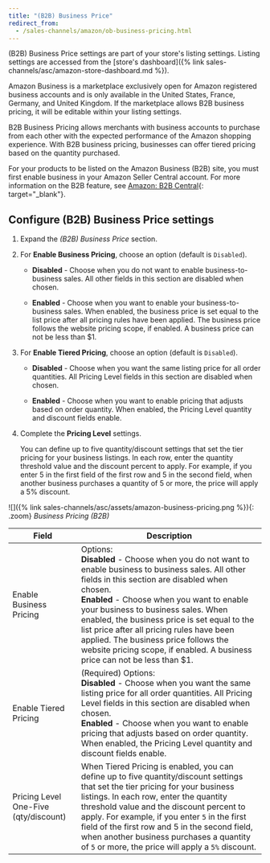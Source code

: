 ```yaml
---
title: "(B2B) Business Price"
redirect_from:
  - /sales-channels/amazon/ob-business-pricing.html
---
```


(B2B) Business Price settings are part of your store's listing settings. Listing settings are accessed from the [store's dashboard]({% link sales-channels/asc/amazon-store-dashboard.md %}).

Amazon Business is a marketplace exclusively open for Amazon registered business accounts and is only available in the United States, France, Germany, and United Kingdom. If the marketplace allows B2B business pricing, it will be editable within your listing settings.

B2B Business Pricing allows merchants with business accounts to purchase from each other with the expected performance of the Amazon shopping experience. With B2B business pricing, businesses can offer tiered pricing based on the quantity purchased.

For your products to be listed on the Amazon Business (B2B) site, you must first enable business in your Amazon Seller Central account. For more information on the B2B feature, see [Amazon: B2B Central][1]{: target="_blank"}.

[1]: https://sellercentral.amazon.com/gp/help/G202161480

## Configure (B2B) Business Price settings

1. Expand the _(B2B) Business Price_ section.

1. For **Enable Business Pricing**, choose an option (default is `Disabled`).

    - **Disabled** - Choose when you do not want to enable business-to-business sales. All other fields in this section are disabled when chosen.

    - **Enabled** - Choose when you want to enable your business-to-business sales. When enabled, the business price is set equal to the list price after all pricing rules have been applied. The business price follows the website pricing scope, if enabled. A business price can not be less than $1.

1. For **Enable Tiered Pricing**, choose an option (default is `Disabled`).

    - **Disabled** - Choose when you want the same listing price for all order quantities. All Pricing Level fields in this section are disabled when chosen.

    - **Enabled** - Choose when you want to enable pricing that adjusts based on order quantity. When enabled, the Pricing Level quantity and discount fields enable.

1. Complete the **Pricing Level** settings.

   You can define up to five quantity/discount settings that set the tier pricing for your business listings. In each row, enter the quantity threshold value and the discount percent to apply. For example, if you enter 5 in the first field of the first row and 5 in the second field, when another business purchases a quantity of 5 or more, the price will apply a 5% discount.

![]({% link sales-channels/asc/assets/amazon-business-pricing.png %}){: .zoom}
_Business Pricing (B2B)_

|Field |Description|
|--- |--- |
|Enable Business Pricing|Options: <br/>**Disabled** - Choose when you do not want to enable business to business sales. All other fields in this section are disabled when chosen.<br/>**Enabled** - Choose when you want to enable your business to business sales. When enabled, the business price is set equal to the list price after all pricing rules have been applied. The business price follows the website pricing scope, if enabled. A business price can not be less than $1. |
|Enable Tiered Pricing|(Required) Options: <br/>**Disabled** - Choose when you want the same listing price for all order quantities. All Pricing Level fields in this section are disabled when chosen.<br/>**Enabled** - Choose when you want to enable pricing that adjusts based on order quantity. When enabled, the Pricing Level quantity and discount fields enable. |
|Pricing Level One-Five (qty/discount)|When Tiered Pricing is enabled, you can define up to five quantity/discount settings that set the tier pricing for your business listings. In each row, enter the quantity threshold value and the discount percent to apply. For example, if you enter `5` in the first field of the first row and 5 in the second field, when another business purchases a quantity of `5` or more, the price will apply a `5%` discount. |
